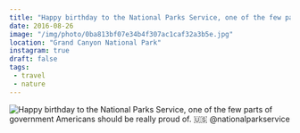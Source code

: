 ```yaml
---
title: "Happy birthday to the National Parks Service, one of the few parts of government Americans should be really proud of. 🇺🇸 @nationalparkservice"
date: 2016-08-26
image: "/img/photo/0ba813bf07e34b4f307ac1caf32a3b5e.jpg"
location: "Grand Canyon National Park"
instagram: true
draft: false
tags:
 - travel
 - nature
---
```


![Happy birthday to the National Parks Service, one of the few parts of government Americans should be really proud of. 🇺🇸 @nationalparkservice](/img/photo/0ba813bf07e34b4f307ac1caf32a3b5e.jpg)
